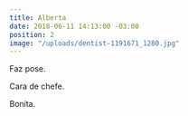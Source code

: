 ```yaml
---
title: Alberta
date: 2018-06-11 14:13:00 -03:00
position: 2
image: "/uploads/dentist-1191671_1280.jpg"
---
```


Faz pose.

Cara de chefe.

Bonita.
